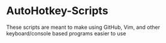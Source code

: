 AutoHotkey-Scripts
==================

These scripts are meant to make using GitHub, Vim, and other keyboard/console based programs easier to use
